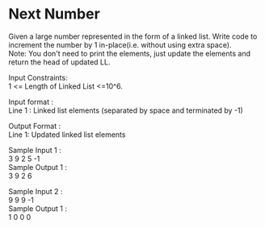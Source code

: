 # Next Number




Given a large number represented in the form of a linked list. Write code to increment the number by 1 in-place(i.e. without using extra space).              
Note: You don't need to print the elements, just update the elements and return the head of updated LL.          

Input Constraints:                  
1 <= Length of Linked List <=10^6.          

Input format :        
Line 1 : Linked list elements (separated by space and terminated by -1)         

Output Format :         
Line 1: Updated linked list elements           

Sample Input 1 :          
3 9 2 5 -1             
Sample Output 1 :            
3 9 2 6           

Sample Input 2 :         
9 9 9 -1          
Sample Output 1 :         
1 0 0 0     

